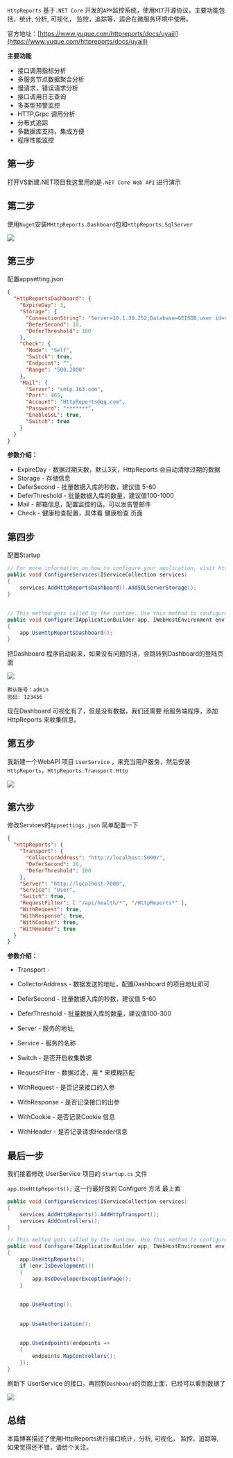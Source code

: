`HttpReports`  基于`.NET Core` 开发的`APM`监控系统，使用`MIT`开源协议，主要功能包括，统计, 分析, 可视化， 监控，追踪等，适合在微服务环境中使用。

官方地址：[https://www.yuque.com/httpreports/docs/uyaiil](https://www.yuque.com/httpreports/docs/uyaiil)


**主要功能**

- 接口调用指标分析
- 多服务节点数据聚合分析
- 慢请求，错误请求分析
- 接口调用日志查询 
- 多类型预警监控
- HTTP,Grpc 调用分析 
- 分布式追踪
- 多数据库支持，集成方便
- 程序性能监控

## 第一步 

打开VS新建.NET项目我这里用的是`.NET Core Web API` 进行演示

## 第二步 

使用`Nuget`安装`MHttpReports.Dashboard`包和`HttpReports.SqlServer`

![](https://img1.dotnet9.com/2022/07/0701.png)

## 第三步 

配置appsetting.json

```json
{
  "HttpReportsDashboard": {
    "ExpireDay": 3,
    "Storage": {
      "ConnectionString": "Server=10.1.30.252;Database=GEISDB;user id=sa;password=Mg2021;",
      "DeferSecond": 10,
      "DeferThreshold": 100
    },
    "Check": {
      "Mode": "Self",
      "Switch": true,
      "Endpoint": "",
      "Range": "500,2000"
    },
    "Mail": {
      "Server": "smtp.163.com",
      "Port": 465,
      "Account": "HttpReports@qq.com",
      "Password": "*******",
      "EnableSsL": true,
      "Switch": true
    }
  }
}
```

**参数介绍：**

- ExpireDay - 数据过期天数，默认3天，HttpReports 会自动清除过期的数据
- Storage - 存储信息 
- DeferSecond - 批量数据入库的秒数，建议值 5-60
- DeferThreshold - 批量数据入库的数量，建议值100-1000
- Mail - 邮箱信息，配置监控的话，可以发告警邮件
- Check - 健康检查配置，具体看 健康检查 页面

## 第四步 

配置Startup

```C#
// For more information on how to configure your application, visit https://go.microsoft.com/fwlink/?LinkID=398940
public void ConfigureServices(IServiceCollection services)
{
    services.AddHttpReportsDashboard().AddSQLServerStorage();
}
​
​
// This method gets called by the runtime. Use this method to configure the HTTP request pipeline.
public void Configure(IApplicationBuilder app, IWebHostEnvironment env)
{
    app.UseHttpReportsDashboard();
}
```

把Dashboard 程序启动起来，如果没有问题的话，会跳转到Dashboard的登陆页面

![](https://img1.dotnet9.com/2022/07/0702.png)

```shell
默认账号：admin 
密码: 123456
```

现在Dashboard 可视化有了，但是没有数据，我们还需要 给服务端程序，添加 HttpReports 来收集信息。

## 第五步 

我新建一个WebAPI 项目 `UserService` ，来充当用户服务，然后安装 `HttpReports`，`HttpReports.Transport.Http  `

![](https://img1.dotnet9.com/2022/07/0703.png)

## 第六步

修改Services的`Appsettings.json` 简单配置一下

```json
{
  "HttpReports": {
    "Transport": {
      "CollectorAddress": "http://localhost:5000/",
      "DeferSecond": 10,
      "DeferThreshold": 100
    },
    "Server": "http://localhost:7000",
    "Service": "User",
    "Switch": true,
    "RequestFilter": [ "/api/health/*", "/HttpReports*" ],
    "WithRequest": true,
    "WithResponse": true,
    "WithCookie": true,
    "WithHeader": true
  }
}
```

**参数介绍：**   

- Transport -   
 - CollectorAddress - 数据发送的地址，配置Dashboard 的项目地址即可
 - DeferSecond - 批量数据入库的秒数，建议值 5-60
 - DeferThreshold - 批量数据入库的数量，建议值100-300

- Server - 服务的地址, 
- Service - 服务的名称
- Switch - 是否开启收集数据
- RequestFilter - 数据过滤，用 * 来模糊匹配
- WithRequest - 是否记录接口的入参
- WithResponse - 是否记录接口的出参
- WithCookie - 是否记录Cookie 信息
- WithHeader - 是否记录请求Header信息

## 最后一步

我们接着修改 UserService 项目的 `Startup.cs` 文件

 `app.UseHttpReports();` 这一行最好放到 Configure 方法 最上面

```C#
public void ConfigureServices(IServiceCollection services)
{
    services.AddHttpReports().AddHttpTransport();
    services.AddControllers();
}
```

```C#
// This method gets called by the runtime. Use this method to configure the HTTP request pipeline.
public void Configure(IApplicationBuilder app, IWebHostEnvironment env)
{
    app.UseHttpReports();
    if (env.IsDevelopment())
    {
        app.UseDeveloperExceptionPage();
    }
​
​
    app.UseRouting();
​
​
    app.UseAuthorization();
​
​
    app.UseEndpoints(endpoints =>
    {
        endpoints.MapControllers();
    });
}
```

刷新下 UserService 的接口，再回到`Dashboard`的页面上面，已经可以看到数据了

![](https://img1.dotnet9.com/2022/07/0704.png)

## 总结

本篇博客描述了使用HttpReports进行接口统计，分析, 可视化， 监控，追踪等, 如果觉得还不错，请给个关注。